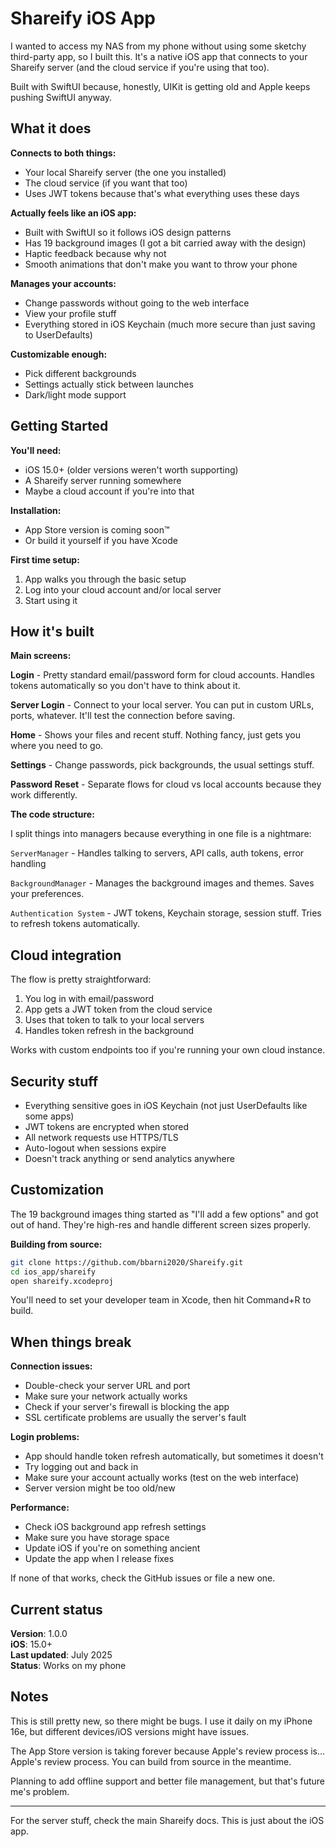 # Shareify iOS App

I wanted to access my NAS from my phone without using some sketchy third-party app, so I built this. It's a native iOS app that connects to your Shareify server (and the cloud service if you're using that too).

Built with SwiftUI because, honestly, UIKit is getting old and Apple keeps pushing SwiftUI anyway.

## What it does

**Connects to both things:**
- Your local Shareify server (the one you installed)
- The cloud service (if you want that too)
- Uses JWT tokens because that's what everything uses these days

**Actually feels like an iOS app:**
- Built with SwiftUI so it follows iOS design patterns
- Has 19 background images (I got a bit carried away with the design)
- Haptic feedback because why not
- Smooth animations that don't make you want to throw your phone

**Manages your accounts:**
- Change passwords without going to the web interface
- View your profile stuff
- Everything stored in iOS Keychain (much more secure than just saving to UserDefaults)

**Customizable enough:**
- Pick different backgrounds
- Settings actually stick between launches
- Dark/light mode support

## Getting Started

**You'll need:**
- iOS 15.0+ (older versions weren't worth supporting)
- A Shareify server running somewhere
- Maybe a cloud account if you're into that

**Installation:**
- App Store version is coming soon™
- Or build it yourself if you have Xcode

**First time setup:**
1. App walks you through the basic setup
2. Log into your cloud account and/or local server
3. Start using it

## How it's built

**Main screens:**

**Login** - Pretty standard email/password form for cloud accounts. Handles tokens automatically so you don't have to think about it.

**Server Login** - Connect to your local server. You can put in custom URLs, ports, whatever. It'll test the connection before saving.

**Home** - Shows your files and recent stuff. Nothing fancy, just gets you where you need to go.

**Settings** - Change passwords, pick backgrounds, the usual settings stuff.

**Password Reset** - Separate flows for cloud vs local accounts because they work differently.

**The code structure:**

I split things into managers because everything in one file is a nightmare:

`ServerManager` - Handles talking to servers, API calls, auth tokens, error handling

`BackgroundManager` - Manages the background images and themes. Saves your preferences.

`Authentication System` - JWT tokens, Keychain storage, session stuff. Tries to refresh tokens automatically.

## Cloud integration

The flow is pretty straightforward:
1. You log in with email/password
2. App gets a JWT token from the cloud service  
3. Uses that token to talk to your local servers
4. Handles token refresh in the background

Works with custom endpoints too if you're running your own cloud instance.

## Security stuff

- Everything sensitive goes in iOS Keychain (not just UserDefaults like some apps)
- JWT tokens are encrypted when stored
- All network requests use HTTPS/TLS
- Auto-logout when sessions expire
- Doesn't track anything or send analytics anywhere

## Customization

The 19 background images thing started as "I'll add a few options" and got out of hand. They're high-res and handle different screen sizes properly.

**Building from source:**
```bash
git clone https://github.com/bbarni2020/Shareify.git
cd ios_app/shareify
open shareify.xcodeproj
```

You'll need to set your developer team in Xcode, then hit Command+R to build.

## When things break

**Connection issues:**
- Double-check your server URL and port
- Make sure your network actually works
- Check if your server's firewall is blocking the app
- SSL certificate problems are usually the server's fault

**Login problems:**
- App should handle token refresh automatically, but sometimes it doesn't
- Try logging out and back in
- Make sure your account actually works (test on the web interface)
- Server version might be too old/new

**Performance:**
- Check iOS background app refresh settings
- Make sure you have storage space
- Update iOS if you're on something ancient
- Update the app when I release fixes

If none of that works, check the GitHub issues or file a new one.

## Current status

**Version**: 1.0.0  
**iOS**: 15.0+  
**Last updated**: July 2025  
**Status**: Works on my phone

## Notes

This is still pretty new, so there might be bugs. I use it daily on my iPhone 16e, but different devices/iOS versions might have issues.

The App Store version is taking forever because Apple's review process is... Apple's review process. You can build from source in the meantime.

Planning to add offline support and better file management, but that's future me's problem.

---

For the server stuff, check the main Shareify docs. This is just about the iOS app.